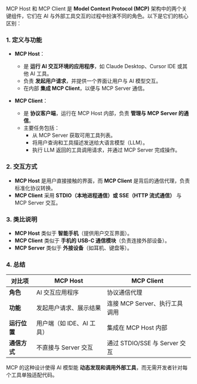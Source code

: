 MCP Host 和 MCP Client 是 **Model Context Protocol (MCP)** 架构中的两个关键组件，它们在 AI 与外部工具交互的过程中扮演不同的角色。以下是它们的核心区别：  

### **1. 定义与功能**  
- **MCP Host**：  
  - 是 **运行 AI 交互环境的应用程序**，如 Claude Desktop、Cursor IDE 或其他 AI 工具。  
  - 负责 **发起用户请求**，并提供一个界面让用户与 AI 模型交互。  
  - 在内部 **集成 MCP Client**，以便与 MCP Server 通信。  

- **MCP Client**：  
  - 是 **协议客户端**，运行在 MCP Host 内部，负责 **管理与 MCP Server 的通信**。  
  - 主要任务包括：  
    - 从 MCP Server 获取可用工具列表。  
    - 将用户查询和工具描述发送给大语言模型（LLM）。  
    - 执行 LLM 返回的工具调用请求，并通过 MCP Server 完成操作。  

### **2. 交互方式**  
- **MCP Host** 是用户直接接触的界面，而 **MCP Client** 是背后的通信代理，负责标准化协议转换。  
- **MCP Client** 采用 **STDIO（本地进程通信）或 SSE（HTTP 流式通信）** 与 MCP Server 交互。  

### **3. 类比说明**  
- **MCP Host** 类似于 **智能手机**（提供用户交互界面）。  
- **MCP Client** 类似于 **手机的 USB-C 通信模块**（负责连接外部设备）。  
- **MCP Server** 类似于 **外接设备**（如耳机、键盘等）。  

### **4. 总结**  
| **对比项** | **MCP Host** | **MCP Client** |  
|------------|-------------|----------------|  
| **角色** | AI 交互应用程序 | 协议通信代理 |  
| **功能** | 发起用户请求、展示结果 | 连接 MCP Server、执行工具调用 |  
| **运行位置** | 用户端（如 IDE、AI 工具） | 集成在 MCP Host 内部 |  
| **通信方式** | 不直接与 Server 交互 | 通过 STDIO/SSE 与 Server 交互 |  

MCP 的这种设计使得 AI 模型能 **动态发现和调用外部工具**，而无需开发者针对每个工具单独适配代码。
